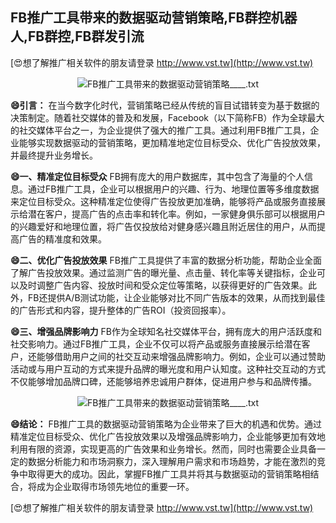 ## **FB推广工具带来的数据驱动营销策略,FB群控机器人,FB群控,FB群发引流**

[😍想了解推广相关软件的朋友请登录 http://www.vst.tw](http://www.vst.tw)

 <center><img src="https://vst.tw/MP4/tuiguang/png/2.png" alt="FB推广工具带来的数据驱动营销策略____.txt"></center>

**😄引言：**
在当今数字化时代，营销策略已经从传统的盲目试错转变为基于数据的决策制定。随着社交媒体的普及和发展，Facebook（以下简称FB）作为全球最大的社交媒体平台之一，为企业提供了强大的推广工具。通过利用FB推广工具，企业能够实现数据驱动的营销策略，更加精准地定位目标受众、优化广告投放效果，并最终提升业务增长。

**😄一、精准定位目标受众**
FB拥有庞大的用户数据库，其中包含了海量的个人信息。通过FB推广工具，企业可以根据用户的兴趣、行为、地理位置等多维度数据来定位目标受众。这种精准定位使得广告投放更加准确，能够将产品或服务直接展示给潜在客户，提高广告的点击率和转化率。例如，一家健身俱乐部可以根据用户的兴趣爱好和地理位置，将广告仅投放给对健身感兴趣且附近居住的用户，从而提高广告的精准度和效果。

**😄二、优化广告投放效果**
FB推广工具提供了丰富的数据分析功能，帮助企业全面了解广告投放效果。通过监测广告的曝光量、点击量、转化率等关键指标，企业可以及时调整广告内容、投放时间和受众定位等策略，以获得更好的广告效果。此外，FB还提供A/B测试功能，让企业能够对比不同广告版本的效果，从而找到最佳的广告形式和内容，提升整体的广告ROI（投资回报率）。

**😄三、增强品牌影响力**
FB作为全球知名社交媒体平台，拥有庞大的用户活跃度和社交影响力。通过FB推广工具，企业不仅可以将产品或服务直接展示给潜在客户，还能够借助用户之间的社交互动来增强品牌影响力。例如，企业可以通过赞助活动或与用户互动的方式来提升品牌的曝光度和用户认知度。这种社交互动的方式不仅能够增加品牌口碑，还能够培养忠诚用户群体，促进用户参与和品牌传播。

 <center><img src="https://vst.tw/MP4/tuiguang/png/4.png" alt="FB推广工具带来的数据驱动营销策略____.txt"></center>

**😄结论：**
FB推广工具的数据驱动营销策略为企业带来了巨大的机遇和优势。通过精准定位目标受众、优化广告投放效果以及增强品牌影响力，企业能够更加有效地利用有限的资源，实现更高的广告效果和业务增长。然而，同时也需要企业具备一定的数据分析能力和市场洞察力，深入理解用户需求和市场趋势，才能在激烈的竞争中取得更大的成功。因此，掌握FB推广工具并将其与数据驱动的营销策略相结合，将成为企业取得市场领先地位的重要一环。

[😍想了解推广相关软件的朋友请登录 http://www.vst.tw](http://www.vst.tw)



